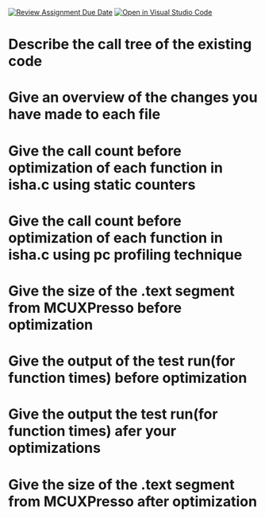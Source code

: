[![Review Assignment Due Date](https://classroom.github.com/assets/deadline-readme-button-24ddc0f5d75046c5622901739e7c5dd533143b0c8e959d652212380cedb1ea36.svg)](https://classroom.github.com/a/KI_5g3uJ)
[![Open in Visual Studio Code](https://classroom.github.com/assets/open-in-vscode-718a45dd9cf7e7f842a935f5ebbe5719a5e09af4491e668f4dbf3b35d5cca122.svg)](https://classroom.github.com/online_ide?assignment_repo_id=12463103&assignment_repo_type=AssignmentRepo)
# Describe the call tree of the existing code

# Give an overview of the changes you have made to each file

# Give the call count before optimization of each function in isha.c using static counters

# Give the call count before optimization of each function in isha.c using pc profiling technique

# Give the size of the .text segment from MCUXPresso before optimization

# Give the output of the test run(for function times) before optimization

# Give the output the test run(for function times) afer your optimizations

# Give the size of the .text segment from MCUXPresso after optimization
